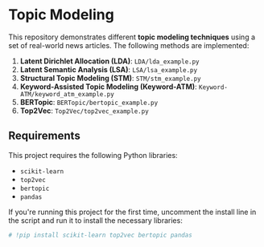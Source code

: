 # Topic Modeling

This repository demonstrates different **topic modeling techniques** using a set of real-world news articles. The following methods are implemented:

1. **Latent Dirichlet Allocation (LDA)**: `LDA/lda_example.py`
2. **Latent Semantic Analysis (LSA)**: `LSA/lsa_example.py`
3. **Structural Topic Modeling (STM)**: `STM/stm_example.py`
4. **Keyword-Assisted Topic Modeling (Keyword-ATM)**: `Keyword-ATM/keyword_atm_example.py`
5. **BERTopic**: `BERTopic/bertopic_example.py`
6. **Top2Vec**: `Top2Vec/top2vec_example.py`

## Requirements

This project requires the following Python libraries:

- `scikit-learn`
- `top2vec`
- `bertopic`
- `pandas`

If you're running this project for the first time, uncomment the install line in the script and run it to install the necessary libraries:

```bash
# !pip install scikit-learn top2vec bertopic pandas
